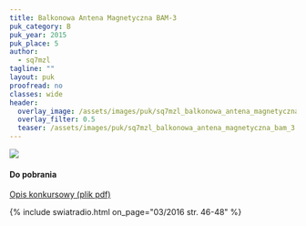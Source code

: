 ```yaml
---
title: Balkonowa Antena Magnetyczna BAM-3
puk_category: B
puk_year: 2015
puk_place: 5
author: 
  - sq7mzl
tagline: ""
layout: puk
proofread: no
classes: wide
header:
  overlay_image: /assets/images/puk/sq7mzl_balkonowa_antena_magnetyczna_bam_3.jpg
  overlay_filter: 0.5
  teaser: /assets/images/puk/sq7mzl_balkonowa_antena_magnetyczna_bam_3.jpg
---
```






 






![](assets/img/work-in-progress.jpg) 
#### Do pobrania

[Opis konkursowy (plik pdf)](/assets/bin/SQ7MZL_Antena-balkonowa.pdf)




{% include swiatradio.html on_page="03/2016 str. 46-48" %}

 





 


